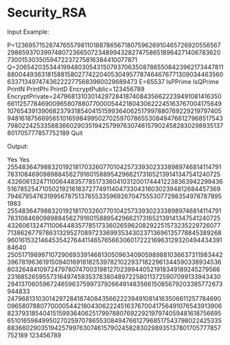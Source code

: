 # Security_RSA

Input Example:

P=12369571528747655798110188786567180759626910465726920556567298659370399748072366507234899432827475865189642714067836207300153035059472237275816384410077871
Q=2065420353441994803054315079370635087865508423962173447811880044936318158815802774220405304957787464676771309034463560633713497474362222775683960029689473
E=65537
IsPPrime
IsQPrime
PrintN
PrintPhi
PrintD
EncryptPublic=123456789
EncryptPrivate=24796813103014297284187408435662223949108141635066112577846900965807880770000544218043062224516376700417564910765439139068237931854041515993640625179978807692292197974059481618756695651016598499502702597078655308494766127968517543798022425335883660290351942579976307461579024582830298935137801705777857752189
Quit

Output:

Yes
Yes
25548364798832019218170326077010425733930233389897468141147917831084690989884562791601588954296621731652139141347541240725432606132471100644835778517336041031200174441223836394229943651678525471050219216183727749114047330431603023948126844573697946795476319956787513765533596926704755530772983549787878951983
25548364798832019218170326077010425733930233389897468141147917831084690989884562791601588954296621731652139141347541240725432606132471100644835778517336026596208292251573235229726077713862677978631329527089723369935343023713696135778845389268960161532146453542764411465765663060172221696312932049443439184640
25051719899710729069339146813050963409059898810366373119834423967819636191509401691818253978210229371822961344590338934536803264841097247978074700319812702399440521918349189245279566231685265955731649745935378380489722580113725907099133943430294137060596724659637599737926649148356615085679203385772673944833
24796813103014297284187408435662223949108141635066112577846900965807880770000544218043062224516376700417564910765439139068237931854041515993640625179978807692292197974059481618756695651016598499502702597078655308494766127968517543798022425335883660290351942579976307461579024582830298935137801705777857752189
123456789